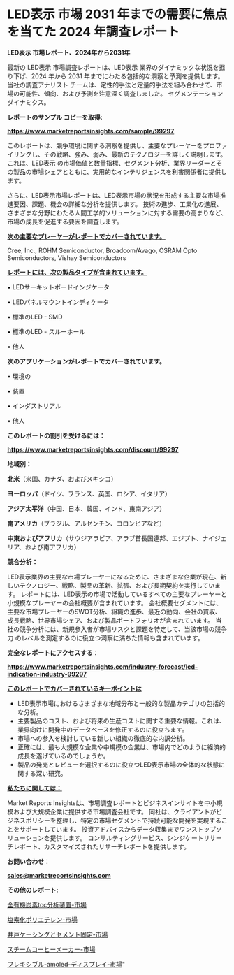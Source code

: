 # LED表示 市場 2031 年までの需要に焦点を当てた 2024 年調査レポート

<strong>LED表示 市場レポート、2024年から2031年</strong>

最新の LED表示 市場調査レポートは、LED表示 業界のダイナミックな状況を掘り下げ、2024 年から 2031 年までにわたる包括的な洞察と予測を提供します。当社の調査アナリスト チームは、定性的手法と定量的手法を組み合わせて、市場の可能性、傾向、および予測を注意深く調査しました。 セグメンテーションダイナミクス。



<strong>レポートのサンプル コピーを取得:</strong> <a href=https://www.marketreportsinsights.com/sample/99297>

<strong><u>https://www.marketreportsinsights.com/sample/99297</u></strong></a>

このレポートは、競争環境に関する洞察を提供し、主要なプレーヤーをプロファイリングし、その戦略、強み、弱み、最新のテクノロジーを詳しく説明します。 これは、LED表示 の市場価値と数量指標、セグメント分析、業界リーダーとその製品の市場シェアとともに、実用的なインテリジェンスを利害関係者に提供します。

さらに、LED表示市場レポートは、LED表示市場の状況を形成する主要な市場推進要因、課題、機会の詳細な分析を提供します。 技術の進歩、工業化の進展、さまざまな分野にわたる人間工学的ソリューションに対する需要の高まりなど、市場の成長を促進する要因を調査します。



<strong><u>次の主要なプレーヤーがレポートでカバーされています。</u></strong>

Cree, Inc., ROHM Semiconductor, Broadcom/Avago, OSRAM Opto Semiconductors, Vishay Semiconductors



<strong><u><b>レポートには、次の製品タイプが含まれています。</b></u></strong>

• LEDサーキットボードインジケータ

• LEDパネルマウントインディケータ

• 標準のLED - SMD

• 標準のLED - スルーホール

• 他人



<strong><b>次のアプリケーションがレポートでカバーされています。</b></strong>

• 環境の

• 装置

• インダストリアル

• 他人



<strong><b>このレポートの割引を受けるには：</b></strong><a href=https://www.marketreportsinsights.com/discount/99297>

<strong><u>https://www.marketreportsinsights.com/discount/99297</u></strong></a>



<strong>地域別：</strong>



<strong>北米</strong>（米国、カナダ、およびメキシコ）



<strong>ヨーロッパ</strong>（ドイツ、フランス、英国、ロシア、イタリア）



<strong>アジア太平洋</strong>（中国、日本、韓国、インド、東南アジア）



<strong>南アメリカ</strong>（ブラジル、アルゼンチン、コロンビアなど）



<strong>中東およびアフリカ</strong>（サウジアラビア、アラブ首長国連邦、エジプト、ナイジェリア、および南アフリカ）



<strong>競合分析：</strong>

LED表示業界の主要な市場プレーヤーになるために、さまざまな企業が現在、新しいテクノロジー、戦略、製品の革新、拡張、および長期契約を実行しています。 レポートには、LED表示の市場で活動しているすべての主要なプレーヤーと小規模なプレーヤーの会社概要が含まれています。 会社概要セグメントには、主要な市場プレーヤーのSWOT分析、組織の進歩、最近の動向、会社の買収、成長戦略、世界市場シェア、および製品ポートフォリオが含まれています。 当社の競争分析には、新規参入者が市場リスクと課題を特定して、当該市場の競争力 のレベルを測定するのに役立つ洞察に満ちた情報も含まれています。



<strong>完全なレポートにアクセスする</strong>：

<a href=https://www.marketreportsinsights.com/industry-forecast/led-indication-industry-99297>

<strong><u>https://www.marketreportsinsights.com/industry-forecast/led-indication-industry-99297</u></strong></a>



<strong><u><b>このレポートでカバーされているキーポイントは</b></u></strong>
<ul>
  <li>LED表示市場におけるさまざまな地域分布と一般的な製品カテゴリの包括的な分析。</li>
  <li>主要製品のコスト、および将来の生産コストに関する重要な情報。これは、業界向けに開発中のデータベースを修正するのに役立ちます。</li>
  <li>市場への参入を検討している新しい組織の徹底的な内訳分析。</li>
  <li>正確には、最も大規模な企業や中規模の企業は、市場内でどのように経済的成長を遂げているのでしょうか。</li>
  <li>製品の発売とレビューを選択するのに役立つLED表示市場の全体的な状態に関する深い研究。</li>
</ul>


<strong><u><b>私たちに関しては：</b></u></strong>

Market Reports Insightsは、市場調査レポートとビジネスインサイトを中小規模および大規模企業に提供する市場調査会社です。 同社は、クライアントがビジネスポリシーを整理し、特定の市場セグメントで持続可能な開発を実現することをサポートしています。 投資アドバイスからデータ収集までワンストップソリューションを提供します。 コンサルティングサービス、シンジケートリサーチレポート、カスタマイズされたリサーチレポートを提供します。



<strong><b>お問い合わせ</b></strong>：

<a href=mailto:sales@marketreportsinsights.com>

<strong><u>sales@marketreportsinsights.com</u></strong></a>



<strong>その他のレポート:</strong>

<a href=https://www.linkedin.com/pulse/全有機炭素toc分析装置-市場-2023-収益と成長ドライバー-2030-trend-titans-360-analysis-bdvdf/>全有機炭素toc分析装置-市場</a>

<a href=https://www.linkedin.com/pulse/塩素化ポリエチレン-市場-2030-年までの需要に焦点を当てた-2023-年調査レポート-josuf/>塩素化ポリエチレン-市場</a>

<a href=https://www.linkedin.com/pulse/井戸ケーシングとセメント固定-市場-2023-年のダイナミクスとビジネストレンド-ypahf/>井戸ケーシングとセメント固定-市場</a>

<a href=https://www.linkedin.com/pulse/スチームコーヒーメーカー-市場-2023-年のダイナミクスとビジネストレンド-dtecf/>スチームコーヒーメーカー-市場</a>

<a href=https://www.linkedin.com/pulse/フレキシブル-amoled-ディスプレイ-市場-2023-収益と成長ドライバー-wx9kf/>フレキシブル-amoled-ディスプレイ-市場</a>"
